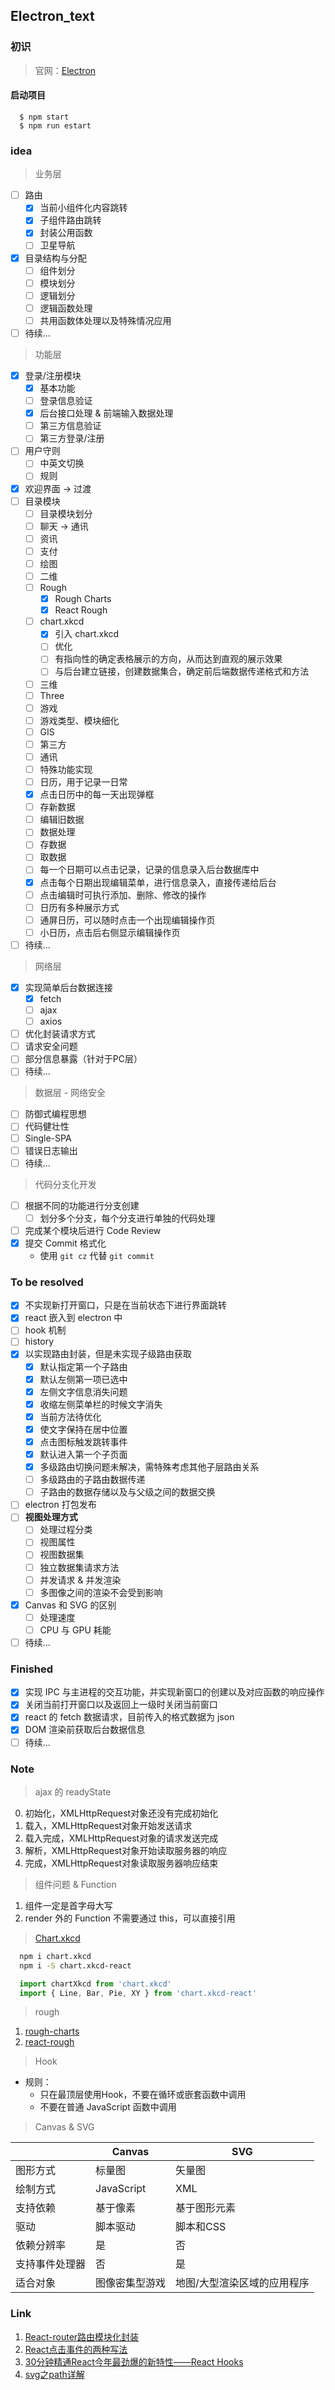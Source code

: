 ## Electron_text

### 初识

> 官网：[Electron](https://electronjs.org/)

#### 启动项目

```node
  $ npm start
  $ npm run estart
```

### idea

> 业务层

- [ ] 路由
  - [x] 当前小组件化内容跳转
  - [x] 子组件路由跳转
  - [x] 封装公用函数
  - [ ] 卫星导航
- [x] 目录结构与分配
  - [ ] 组件划分
  - [ ] 模块划分
  - [ ] 逻辑划分
  - [ ] 逻辑函数处理
  - [ ] 共用函数体处理以及特殊情况应用
- [ ] 待续...

> 功能层

- [x] 登录/注册模块
  - [x] 基本功能
  - [ ] 登录信息验证
  - [x] 后台接口处理 & 前端输入数据处理
  - [ ] 第三方信息验证
  - [ ] 第三方登录/注册
- [ ] 用户守则
  - [ ] 中英文切换
  - [ ] 规则
- [x] 欢迎界面 -> 过渡
- [ ] 目录模块
  - [ ] 目录模块划分
  - [ ] 聊天 -> 通讯
  - [ ] 资讯
  - [ ] 支付
  - [ ] 绘图
  - [ ] 二维
  - [ ] Rough
    - [x] Rough Charts
    - [x] React Rough
  - [ ] chart.xkcd
    - [x] 引入 chart.xkcd
    - [ ] 优化
    - [ ] 有指向性的确定表格展示的方向，从而达到直观的展示效果
    - [ ] 与后台建立链接，创建数据集合，确定前后端数据传递格式和方法
  - [ ] 三维
  - [ ] Three
  - [ ] 游戏
  - [ ] 游戏类型、模块细化
  - [ ] GIS
  - [ ] 第三方
  - [ ] 通讯
  - [ ] 特殊功能实现
  - [ ] 日历，用于记录一日常
  - [x] 点击日历中的每一天出现弹框
  - [ ] 存新数据
  - [ ] 编辑旧数据
  - [ ] 数据处理
  - [ ] 存数据
  - [ ] 取数据
  - [ ] 每一个日期可以点击记录，记录的信息录入后台数据库中
  - [x] 点击每个日期出现编辑菜单，进行信息录入，直接传递给后台
  - [ ] 点击编辑时可执行添加、删除、修改的操作
  - [ ] 日历有多种展示方式
  - [ ] 通屏日历，可以随时点击一个出现编辑操作页
  - [ ] 小日历，点击后右侧显示编辑操作页
- [ ] 待续...

> 网络层

- [x] 实现简单后台数据连接
  - [x] fetch
  - [ ] ajax
  - [ ] axios
- [ ] 优化封装请求方式
- [ ] 请求安全问题
- [ ] 部分信息暴露（针对于PC层）
- [ ] 待续...

> 数据层 - 网络安全

- [ ] 防御式编程思想
- [ ] 代码健壮性
- [ ] Single-SPA
- [ ] 错误日志输出
- [ ] 待续...

> 代码分支化开发

- [ ] 根据不同的功能进行分支创建
  - [ ] 划分多个分支，每个分支进行单独的代码处理
- [ ] 完成某个模块后进行 Code Review
- [x] 提交 Commit 格式化
  - 使用 `git cz` 代替 `git commit`

### To be resolved

- [x] 不实现新打开窗口，只是在当前状态下进行界面跳转
- [x] react 嵌入到 electron 中
- [ ] hook 机制
- [ ] history
- [x] 以实现路由封装，但是未实现子级路由获取
  - [x] 默认指定第一个子路由
  - [x] 默认左侧第一项已选中
  - [x] 左侧文字信息消失问题
  - [x] 收缩左侧菜单栏的时候文字消失
  - [x] 当前方法待优化
  - [x] 使文字保持在居中位置
  - [x] 点击图标触发跳转事件
  - [x] 默认进入第一个子页面
  - [x] 多级路由切换问题未解决，需特殊考虑其他子层路由关系
  - [ ] 多级路由的子路由数据传递
  - [ ] 子路由的数据存储以及与父级之间的数据交换
- [ ] electron 打包发布
- [ ] **视图处理方式**
  - [ ] 处理过程分类
  - [ ] 视图属性
  - [ ] 视图数据集
  - [ ] 独立数据集请求方法
  - [ ] 并发请求 & 并发渲染
  - [ ] 多图像之间的渲染不会受到影响
- [x] Canvas 和 SVG 的区别
  - [ ] 处理速度
  - [ ] CPU 与 GPU 耗能
- [ ] 待续...

### Finished

- [x] 实现 IPC 与主进程的交互功能，并实现新窗口的创建以及对应函数的响应操作
- [x] 关闭当前打开窗口以及返回上一级时关闭当前窗口
- [x] react 的 fetch 数据请求，目前传入的格式数据为 json
- [x] DOM 渲染前获取后台数据信息
- [ ] 待续...

### Note

> ajax 的 readyState

0. 初始化，XMLHttpRequest对象还没有完成初始化
1. 载入，XMLHttpRequest对象开始发送请求
2. 载入完成，XMLHttpRequest对象的请求发送完成
3. 解析，XMLHttpRequest对象开始读取服务器的响应
4. 完成，XMLHttpRequest对象读取服务器响应结束

> 组件问题 & Function

1. 组件一定是首字母大写
2. render 外的 Function 不需要通过 this，可以直接引用

> [Chart.xkcd](https://timqian.com/chart.xkcd/)

``` bash
  npm i chart.xkcd
  npm i -S chart.xkcd-react
```
``` javascript
  import chartXkcd from 'chart.xkcd'
  import { Line, Bar, Pie, XY } from 'chart.xkcd-react'
```

> rough

1. [rough-charts](https://github.com/beizhedenglong/rough-charts)
2. [react-rough](https://github.com/ooade/react-rough)

> Hook

* 规则：
  - 只在最顶层使用Hook，不要在循环或嵌套函数中调用
  - 不要在普通 JavaScript 函数中调用

> Canvas & SVG

|         | Canvas     | SVG            |
| ------- | ---------- | -------------- |
| 图形方式  | 标量图      | 矢量图          |
| 绘制方式  | JavaScript | XML            |
| 支持依赖  | 基于像素    | 基于图形元素     |
| 驱动     | 脚本驱动     | 脚本和CSS      |
| 依赖分辨率   | 是       | 否             |
| 支持事件处理器 | 否      | 是            |
| 适合对象    | 图像密集型游戏  | 地图/大型渲染区域的应用程序 |

### Link

1. [React-router路由模块化封装](https://www.jianshu.com/p/d4283e7f3c3c)
2. [React点击事件的两种写法](https://www.jianshu.com/p/2a5c525e9a28)
3. [30分钟精通React今年最劲爆的新特性——React Hooks](https://segmentfault.com/a/1190000016950339)
4. [svg之path详解](https://www.jianshu.com/p/c819ae16d29b)
